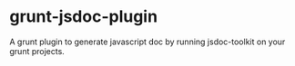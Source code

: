 grunt-jsdoc-plugin
==================

A grunt plugin to generate javascript doc by running jsdoc-toolkit on your grunt projects.